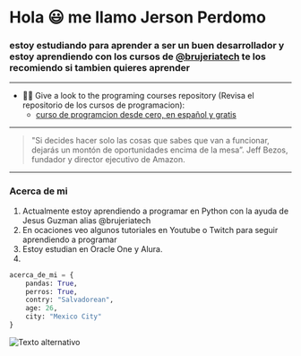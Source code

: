 # Hola :smiley: me llamo Jerson Perdomo 

### estoy estudiando para aprender a ser un buen desarrollador y estoy aprendiendo con los cursos de [@brujeriatech](https://www.instagram.com/brujeriatech/) te los recomiendo si tambien quieres aprender

------

- :man_technologist: Give a look to the programing courses repository (Revisa el repositorio de los cursos de programacion):
    - [curso de programcion desde cero, en español y gratis](https://github.com/josejesusguzman/bootcamp-programacion-brujeriatech)

------

> "Si decides hacer solo las cosas que sabes que van a funcionar, dejarás un montón de oportunidades encima de la mesa”. Jeff Bezos, fundador y director ejecutivo de Amazon.

------

### Acerca de mi

1. Actualmente estoy aprendiendo a programar en Python con la ayuda de Jesus Guzman alias @brujeriatech
2. En ocaciones veo algunos tutoriales en Youtube o Twitch para seguir aprendiendo a programar 
3.  Estoy estudian en Oracle One y Alura.
4.

```Python
acerca_de_mi = {
    pandas: True,
    perros: True,
    contry: "Salvadorean",
    age: 26,
    city: "Mexico City"
}


```

![Texto alternativo](/img/)
